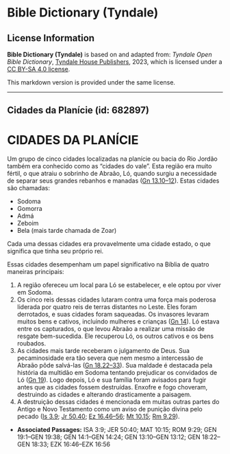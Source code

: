 # Bible Dictionary (Tyndale)

## License Information

**Bible Dictionary (Tyndale)** is based on and adapted from: _Tyndale Open Bible Dictionary_, [Tyndale House Publishers](https://tyndaleopenresources.com/), 2023, which is licensed under a [CC BY-SA 4.0 license](https://creativecommons.org/licenses/by-sa/4.0/legalcode.en).

This markdown version is provided under the same license.



--------------------------------

## Cidades da Planície (id: 682897)

CIDADES DA PLANÍCIE
===================

Um grupo de cinco cidades localizadas na planície ou bacia do Rio Jordão também era conhecido como as “cidades do vale”. Esta região era muito fértil, o que atraiu o sobrinho de Abraão, Ló, quando surgiu a necessidade de separar seus grandes rebanhos e manadas ([Gn 13\.10–12](https://ref.ly/Gen13:10-Gen13:12)). Estas cidades são chamadas:

* Sodoma
* Gomorra
* Admá
* Zeboim
* Bela (mais tarde chamada de Zoar)

Cada uma dessas cidades era provavelmente uma cidade estado, o que significa que tinha seu próprio rei.

Essas cidades desempenham um papel significativo na Bíblia de quatro maneiras principais:

1. A região ofereceu um local para Ló se estabelecer, e ele optou por viver em Sodoma.
2. Os cinco reis dessas cidades lutaram contra uma força mais poderosa liderada por quatro reis de terras distantes no Leste. Eles foram derrotados, e suas cidades foram saqueadas. Os invasores levaram muitos bens e cativos, incluindo mulheres e crianças ([Gn 14](https://ref.ly/Gen14:1-Gen14:24)). Ló estava entre os capturados, o que levou Abraão a realizar uma missão de resgate bem\-sucedida. Ele recuperou Ló, os outros cativos e os bens roubados.
3. As cidades mais tarde receberam o julgamento de Deus. Sua pecaminosidade era tão severa que nem mesmo a intercessão de Abraão pôde salvá\-las ([Gn 18\.22–33](https://ref.ly/Gen18:22-Gen18:33)). Sua maldade é destacada pela história da multidão em Sodoma tentando prejudicar os convidados de Ló ([Gn 19](https://ref.ly/Gen19:1-Gen19:38)). Logo depois, Ló e sua família foram avisados para fugir antes que as cidades fossem destruídas. Enxofre e fogo choveram, destruindo as cidades e alterando drasticamente a paisagem.
4. A destruição dessas cidades é mencionada em muitas outras partes do Antigo e Novo Testamento como um aviso de punição divina pelo pecado ([Is 3\.9](https://ref.ly/Isa3:9); [Jr 50\.40](https://ref.ly/Jer50:40); [Ez 16\.46–56](https://ref.ly/Ezek16:46-Ezek16:56); [Mt 10\.15](https://ref.ly/Matt10:15); [Rm 9\.29](https://ref.ly/Rom9:29)).

* **Associated Passages:** ISA 3:9; JER 50:40; MAT 10:15; ROM 9:29; GEN 19:1–GEN 19:38; GEN 14:1–GEN 14:24; GEN 13:10–GEN 13:12; GEN 18:22–GEN 18:33; EZK 16:46–EZK 16:56

